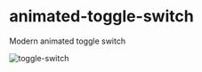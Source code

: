 # animated-toggle-switch
Modern animated toggle switch

![toggle-switch](https://user-images.githubusercontent.com/30315981/203612594-fd817098-bef0-4747-9034-fd1ec763d3c3.png)
